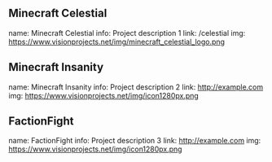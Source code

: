 ## Minecraft Celestial
name: Minecraft Celestial
info: Project description 1
link: /celestial
img: https://www.visionprojects.net/img/minecraft_celestial_logo.png

## Minecraft Insanity
name: Minecraft Insanity
info: Project description 2
link: http://example.com
img: https://www.visionprojects.net/img/icon1280px.png


## FactionFight
name: FactionFight
info: Project description 3
link: http://example.com
img: https://www.visionprojects.net/img/icon1280px.png
